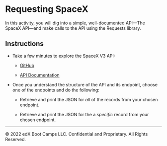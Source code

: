 # Requesting SpaceX

In this activity, you will dig into a simple, well-documented API&mdash;The SpaceX API&mdash;and make calls to the API using the Requests library.

## Instructions

* Take a few minutes to explore the SpaceX V3 API:

  * [GitHub](https://github.com/r-spacex/SpaceX-API)

  * [API Documentation](https://documenter.getpostman.com/view/2025350/RWaEzAiG#e232e64a-58a2-4bc0-af42-eb20499425cc)

* Once you understand the structure of the API and its endpoint, choose one of the endpoints and do the following:

  * Retrieve and print the JSON for _all_ of the records from your chosen endpoint.

  * Retrieve and print the JSON for the a _specific_ record from your chosen endpoint.

---

© 2022 edX Boot Camps LLC. Confidential and Proprietary. All Rights Reserved.
